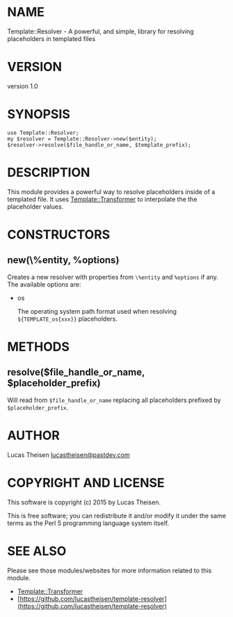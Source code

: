 # NAME

Template::Resolver - A powerful, and simple, library for resolving placeholders in templated files

# VERSION

version 1.0

# SYNOPSIS

    use Template::Resolver;
    my $resolver = Template::Resolver->new($entity);
    $resolver->resolve($file_handle_or_name, $template_prefix);

# DESCRIPTION

This module provides a powerful way to resolve placeholders inside of a templated file.
It uses [Template::Transformer](https://metacpan.org/pod/Template::Transformer) to interpolate the the placeholder values.

# CONSTRUCTORS

## new(\\%entity, %options)

Creates a new resolver with properties from `\%entity` and `%options` if any.  The
available options are:

- os

    The operating system path format used when resolving `${TEMPLATE_os{xxx}}` placeholders.

# METHODS

## resolve($file\_handle\_or\_name, $placeholder\_prefix)

Will read from `$file_handle_or_name` replacing all placeholders prefixed by 
`$placeholder_prefix`.

# AUTHOR

Lucas Theisen <lucastheisen@pastdev.com>

# COPYRIGHT AND LICENSE

This software is copyright (c) 2015 by Lucas Theisen.

This is free software; you can redistribute it and/or modify it under
the same terms as the Perl 5 programming language system itself.

# SEE ALSO

Please see those modules/websites for more information related to this module.

- [Template::Transformer](https://metacpan.org/pod/Template::Transformer)
- [https://github.com/lucastheisen/template-resolver](https://github.com/lucastheisen/template-resolver)
